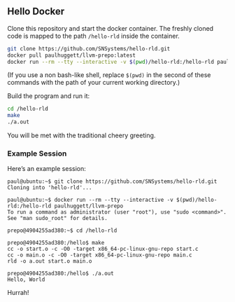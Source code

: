 ## Hello Docker

Clone this repository and start the docker container. The freshly cloned code is mapped to the path `/hello-rld` inside the container.

~~~bash
git clone https://github.com/SNSystems/hello-rld.git
docker pull paulhuggett/llvm-prepo:latest
docker run --rm --tty --interactive -v $(pwd)/hello-rld:/hello-rld paulhuggett/llvm-prepo:latest
~~~

(If you use a non bash-like shell, replace `$(pwd)` in the second of these commands with the path of your current working directory.)

Build the program and run it:

~~~bash
cd /hello-rld
make
./a.out
~~~

You will be met with the traditional cheery greeting.

### Example Session

Here’s an example session:

~~~
paul@ubuntu:~$ git clone https://github.com/SNSystems/hello-rld.git
Cloning into 'hello-rld'...

paul@ubuntu:~$ docker run --rm --tty --interactive -v $(pwd)/hello-rld:/hello-rld paulhuggett/llvm-prepo
To run a command as administrator (user "root"), use "sudo <command>".
See "man sudo_root" for details.

prepo@4904255ad380:~$ cd /hello-rld

prepo@4904255ad380:/hello$ make
cc -o start.o -c -O0 -target x86_64-pc-linux-gnu-repo start.c
cc -o main.o -c -O0 -target x86_64-pc-linux-gnu-repo main.c
rld -o a.out start.o main.o

prepo@4904255ad380:/hello$ ./a.out
Hello, World
~~~

Hurrah!
